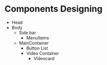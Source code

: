# Components Designing


- Head
- Body
    - Side bar
        - MenuItems
    - MainContainer
        - Button List
        - Video Container
            - Videocard